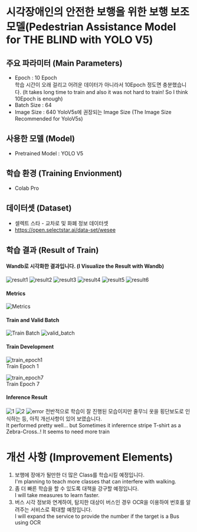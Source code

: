 # 시각장애인의 안전한 보행을 위한 보행 보조 모델(Pedestrian Assistance Model for THE BLIND with YOLO V5)  
## 주요 파라미터 (Main Parameters)  
* Epoch : 10 Epoch   
학습 시간이 오래 걸리고 어려운 데이터가 아니라서 10Epoch 정도면 충분했습니다. (It takes long time to train and also it was not hard to train! So I think 10Epoch is enough)  
* Batch Size : 64  
* Image Size : 640 YoloV5s에 권장되는 Image Size (The Image Size Recommended for YoloV5s)
  
## 사용한 모델 (Model)
* Pretrained Model : YOLO V5  
  
## 학습 환경 (Training Envionment)
* Colab Pro

## 데이터셋 (Dataset)
* 셀렉트 스타 - 교차로 및 화폐 정보 데이터셋  
* https://open.selectstar.ai/data-set/wesee  
  
## 학습 결과 (Result of Train)
#### Wandb로 시각화한 결과입니다. (I Visualize the Result with Wandb)
![result1](https://user-images.githubusercontent.com/83996346/177499202-9e23e52e-54c0-4733-99df-3e418a50100a.png)
![result2](https://user-images.githubusercontent.com/83996346/177499204-97537eb5-65cb-41d0-859b-6a099a0e75a5.png)
![result3](https://user-images.githubusercontent.com/83996346/177499207-cc801f94-42a2-4d67-8470-23d0410c858e.png)
![result4](https://user-images.githubusercontent.com/83996346/177499209-85f0c1ec-9904-4996-aef9-b891b70f356e.png)
![result5](https://user-images.githubusercontent.com/83996346/177499189-386ad9f8-b90c-413e-9f66-581ea26f97ed.png)
![result6](https://user-images.githubusercontent.com/83996346/177499199-df4257be-861e-4900-8db6-e6dac7a820ac.png)
  
#### Metrics
![Metrics](https://user-images.githubusercontent.com/83996346/177499371-c88f43bb-1e78-4cac-926f-d6341dc91a64.png)
  
#### Train and Valid Batch
![Train Batch](https://user-images.githubusercontent.com/83996346/177499462-b3117339-d636-4b5e-bdd6-88ec7fb94267.jpg)
![valid_batch](https://user-images.githubusercontent.com/83996346/177499520-8ca0738a-1b18-4771-9e50-4fe5cf45a0a5.jpg)
  
#### Train Development
![train_epoch1](https://user-images.githubusercontent.com/83996346/177499478-30a93903-b625-4ad3-8328-3a58158f94b7.png)  
Train Epoch 1  
  
![train_epoch7](https://user-images.githubusercontent.com/83996346/177499885-182a3f2a-420d-4d43-8905-86a2da848c98.png)  
Train Epoch 7  

#### Inference Result
![1](https://user-images.githubusercontent.com/83996346/177501350-17fc12fd-faa3-4bdb-97e6-78b53cbb628e.png)
![2](https://user-images.githubusercontent.com/83996346/177501338-5dd314cc-b783-4f4d-9e0d-3ac7cb267f7e.png)
![error](https://user-images.githubusercontent.com/83996346/177501352-bb268247-2135-402b-ba7d-f58caafcd928.png) 
전반적으로 학습이 잘 진행된 모습이지만 줄무늬 옷을 횡단보도로 인식하는 등, 아직 개선사항이 있어 보였습니다.  
It performed pretty well... but Sometimes it inferernce stripe T-shirt as a Zebra-Cross..! It seems to need more train 

# 개선 사항 (Improvement Elements)
1. 보행에 장애가 될만한 더 많은 Class를 학습시킬 예정입니다.  
   I'm planning to teach more classes that can interfere with walking.
2. 좀 더 빠른 학습을 할 수 있도록 대책을 강구할 예정입니다.   
   I will take measures to learn faster.
3. 버스 시각 정보와 연계하여, 탐지한 대상이 버스인 경우 OCR을 이용하여 번호를 알려주는 서비스로 확대할 예정입니다.  
   I will expand the service to provide the number if the target is a Bus using OCR 
